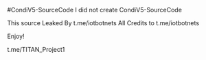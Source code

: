 #CondiV5-SourceCode
I did not create CondiV5-SourceCode

This source Leaked By t.me/iotbotnets All Credits to t.me/iotbotnets

Enjoy!

t.me/TITAN_Project1
